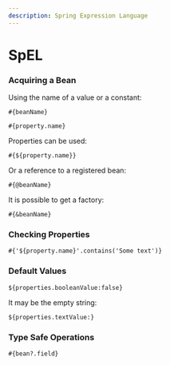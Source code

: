 ```yaml
---
description: Spring Expression Language
---
```


# SpEL

### Acquiring a Bean

Using the name of a value or a constant:

```text
#{beanName}
```

```text
#{property.name}
```

Properties can be used:

```text
#{${property.name}}
```

Or a reference to a registered bean:

```text
#{@beanName}
```

It is possible to get a factory:

```text
#{&beanName}
```

### Checking Properties

```text
#{'${property.name}'.contains('Some text')}
```

### Default Values

```text
${properties.booleanValue:false}
```

It may be the empty string:

```text
${properties.textValue:}
```

### Type Safe Operations

```text
#{bean?.field}
```

